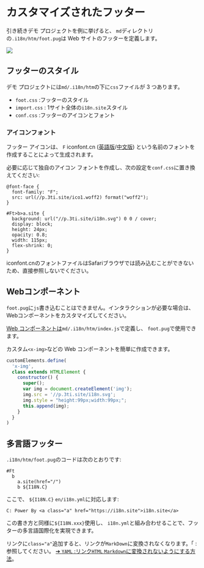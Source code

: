 # カスタマイズされたフッター

引き続きデモ プロジェクトを例に挙げると、 `md`ディレクトリの`.i18n/htm/foot.pug`は Web サイトのフッターを定義します。

![](https://p.3ti.site/1721286077.avif)

## フッターのスタイル

デモ プロジェクトには`md/.i18n/htm`の下に`css`ファイルが 3 つあります。

* `foot.css` :フッターのスタイル
* `import.css` : 1サイト全体の`i18n.site`スタイル
* `conf.css` :フッターのアイコンとフォント

### アイコンフォント

フッター アイコンは、 `F` iconfont.cn ([英語版](https://www.iconfont.cn/?lang=en-us)/[中文版](https://www.iconfont.cn/?lang=zh)) という名前のフォントを作成することによって生成されます。

必要に応じて独自のアイコン フォントを作成し、次の設定を`conf.css`に置き換えてください:

```
@font-face {
  font-family: "F";
  src: url(//p.3ti.site/ico1.woff2) format("woff2");
}

#Ft>b>a.site {
  background: url("//p.3ti.site/i18n.svg") 0 0 / cover;
  display: block;
  height: 24px;
  opacity: 0.8;
  width: 115px;
  flex-shrink: 0;
}
```

iconfont.cnのフォントファイルはSafariブラウザでは読み込むことができないため、直接参照しないでください。

## Webコンポーネント

`foot.pug`に`js`書き込むことはできません。インタラクションが必要な場合は、Webコンポーネントをカスタマイズしてください。

[Web コンポーネントは](https://www.freecodecamp.org/news/build-your-first-web-component/)`md/.i18n/htm/index.js`で定義し、 `foot.pug`で使用できます。

カスタム`<x-img>`などの Web コンポーネントを簡単に作成できます。

```js
customElements.define(
  'x-img',
  class extends HTMLElement {
    constructor() {
      super();
      var img = document.createElement('img');
      img.src = '//p.3ti.site/i18n.svg';
      img.style = "height:99px;width:99px;";
      this.append(img);
    }
  }
)
```

## 多言語フッター

`.i18n/htm/foot.pug`のコードは次のとおりです:

```
#Ft
  b
    a.site(href="/")
    b ${I18N.C}
```

ここで、 `${I18N.C}` `en/i18n.yml`に対応します:

```
C: Power By <a class="a" href="https://i18n.site">i18n.site</a>
```

この書き方と同様に`${I18N.xxx}`使用し、 `i18n.yml`と組み合わせることで、フッターの多言語国際化を実現できます。

リンクに`class="a"`追加すると、リンクが`MarkDown`に変換されなくなります。「 :参照してください。
 [➔ `YAML` :リンク`HTML` `Markdown`に変換されないようにする方法](/i18/qa#H2)。